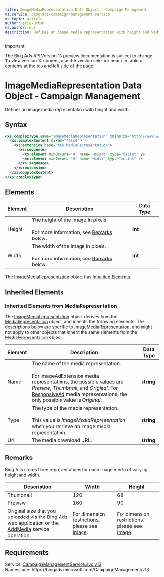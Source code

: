 ```yaml
---
title: ImageMediaRepresentation Data Object - Campaign Management
ms.service: bing-ads-campaign-management-service
ms.topic: article
author: eric-urban
ms.author: eur
description: Defines an image media representation with height and width.
---
```

> [!IMPORTANT]
> The Bing Ads API Version 13 preview documentation is subject to change. To view version 12 content, use the version selector near the table of contents at the top and left side of the page.

# ImageMediaRepresentation Data Object - Campaign Management
Defines an image media representation with height and width.

## Syntax
```xml
<xs:complexType name="ImageMediaRepresentation" xmlns:xs="http://www.w3.org/2001/XMLSchema">
  <xs:complexContent mixed="false">
    <xs:extension base="tns:MediaRepresentation">
      <xs:sequence>
        <xs:element minOccurs="0" name="Height" type="xs:int" />
        <xs:element minOccurs="0" name="Width" type="xs:int" />
      </xs:sequence>
    </xs:extension>
  </xs:complexContent>
</xs:complexType>
```

## <a name="elements"></a>Elements

|Element|Description|Data Type|
|-----------|---------------|-------------|
|<a name="height"></a>Height|The height of the image in pixels.<br/><br/>For more information, see [Remarks](#remarks) below.|**int**|
|<a name="width"></a>Width|The width of the image in pixels.<br/><br/>For more information, see [Remarks](#remarks) below.|**int**|

The [ImageMediaRepresentation](imagemediarepresentation.md) object has [Inherited Elements](#inheritedelements).

## <a name="inheritedelements"></a>Inherited Elements

### <a name="inheritedelementsmediarepresentation"></a>Inherited Elements from MediaRepresentation
The [ImageMediaRepresentation](imagemediarepresentation.md) object derives from the [MediaRepresentation](mediarepresentation.md) object, and inherits the following elements. The descriptions below are specific to [ImageMediaRepresentation](imagemediarepresentation.md), and might not apply to other objects that inherit the same elements from the [MediaRepresentation](mediarepresentation.md) object.  

|Element|Description|Data Type|
|-----------|---------------|-------------|
|<a name="name"></a>Name|The name of the media representation.<br/><br/>For [ImageAdExtension](imageadextension.md) media representations, the possible values are *Preview*, *Thumbnail*, and *Original*. For [ResponsiveAd](responsivead.md) media representations, the only possible value is *Original*.|**string**|
|<a name="type"></a>Type|The type of the media representation.<br/><br/>This value is *ImageMediaRepresentation* when you retrieve an image media representation. |**string**|
|<a name="url"></a>Url|The media download URL.|**string**|

## <a name="remarks"></a>Remarks
Bing Ads stores three representations for each image media of varying height and width.

|Description|Width|Height|
|---------------|---------|----------|
|Thumbnail|120|68|
|Preview|160|90|
|Original size that you uploaded via the Bing Ads web application or the [AddMedia](addmedia.md) service operation.|For dimension restrictions, please see [Image](image.md).|For dimension restrictions, please see [Image](image.md).|

## Requirements
Service: [CampaignManagementService.svc v13](https://campaign.api.bingads.microsoft.com/Api/Advertiser/CampaignManagement/v13/CampaignManagementService.svc)  
Namespace: https\://bingads.microsoft.com/CampaignManagement/v13  

